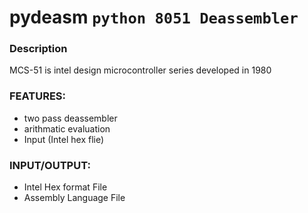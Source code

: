 # pydeasm ```python 8051 Deassembler```

### Description 
MCS-51 is intel design microcontroller series developed in 1980 

### FEATURES:
 - two pass deassembler 
 - arithmatic evaluation 
 - Input (Intel hex flie)
 
### INPUT/OUTPUT:
- Intel Hex format File 
- Assembly Language File 

